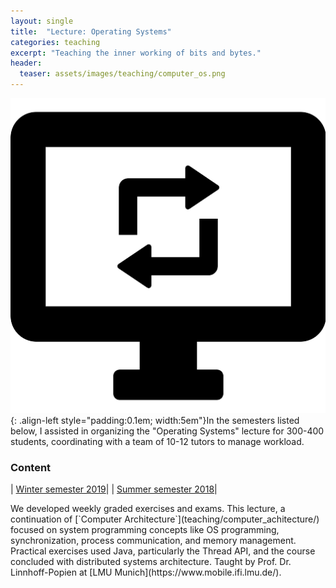 ```yaml
---
layout: single
title:  "Lecture: Operating Systems"
categories: teaching 
excerpt: "Teaching the inner working of bits and bytes."
header:
  teaser: assets/images/teaching/computer_os.png
---
```


![logo](\assets\images\teaching\computer_os.png){: .align-left style="padding:0.1em; width:5em"}In the semesters listed below, I assisted in organizing the "Operating Systems" lecture for 300-400 students, coordinating with a team of 10-12 tutors to manage workload.

### Content

<div class="table-right">

| [Winter semester 2019](https://www.mobile.ifi.lmu.de/lehrveranstaltungen/bs-ws1920/)|
| [Summer semester 2018](https://www.mobile.ifi.lmu.de/lehrveranstaltungen/bs-ws1819/)|

</div>We developed weekly graded exercises and exams. This lecture, a continuation of [`Computer Architecture`](teaching/computer_achitecture/) focused on system programming concepts like OS programming, synchronization, process communication, and memory management. Practical exercises used Java, particularly the Thread API, and the course concluded with distributed systems architecture. Taught by Prof. Dr. Linnhoff-Popien at [LMU Munich](https://www.mobile.ifi.lmu.de/).
